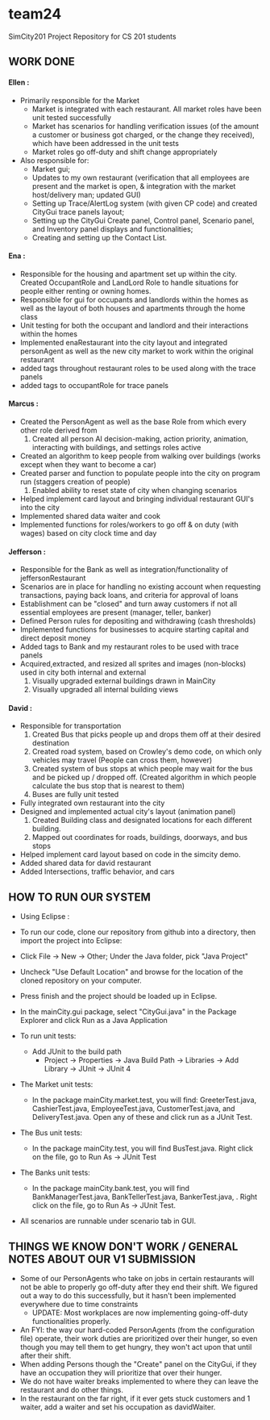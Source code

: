 team24
======

SimCity201 Project Repository for CS 201 students

## WORK DONE

#### Ellen :
  + Primarily responsible for the Market
    + Market is integrated with each restaurant. All market roles have been unit tested successfully
    + Market has scenarios for handling verification issues (of the amount a customer or business got charged, or the change they received), which have been addressed in the unit tests
    + Market roles go off-duty and shift change appropriately
  + Also responsible for: 
    + Market gui; 
    + Updates to my own restaurant (verification that all employees are present and the market is open, & integration with the market host/delivery man; updated GUI)
    + Setting up Trace/AlertLog system (with given CP code) and created CityGui trace panels layout;  
    + Setting up the CityGui Create panel, Control panel, Scenario panel, and Inventory panel displays and functionalities;
    + Creating and setting up the Contact List.

#### Ena :
+ Responsible for the housing and apartment set up within the city. Created  OccupantRole and LandLord Role to handle situations for people either renting or owning homes.
+ Responsible for gui for occupants and landlords within the homes as well as the layout of both houses and apartments through the home class 
+ Unit testing for both the occupant and landlord and their interactions within the homes
 + Implemented enaRestaurant into the city layout and integrated personAgent as well as the new city market to work within the original restaurant
+ added  tags throughout restaurant roles to be used along with the trace panels
+ added tags to occupantRole for trace panels


#### Marcus : 
  + Created the PersonAgent as well as the base Role from which every other role derived from
    1. Created all person AI decision-making, action priority, animation, interacting with buildings, and settings roles active
  + Created an algorithm to keep people from walking over buildings (works except when they want to become a car)
  + Created parser and function to populate people into the city on program run (staggers creation of people)
    1. Enabled ability to reset state of city when changing scenarios
  + Helped implement card layout and bringing individual restaurant GUI's into the city
  + Implemented shared data waiter and cook
  + Implemented functions for roles/workers to go off & on duty (with wages) based on city clock time and day

#### Jefferson : 
  + Responsible for the Bank as well as integration/functionality of jeffersonRestaurant
  + Scenarios are in place for handling no existing account when requesting transactions, paying back loans, and criteria for approval of loans
  + Establishment can be "closed" and turn away customers if not all essential employees are present (manager, teller, banker)
  + Defined Person rules for depositing and withdrawing (cash thresholds)
  + Implemented functions for businesses to acquire starting capital and direct deposit money
  + Added tags to Bank and my restaurant roles to be used with trace panels
  + Acquired,extracted, and resized all sprites and images (non-blocks) used in city both internal and external
    1. Visually upgraded external buildings drawn in MainCity
    1. Visually upgraded all internal building views
 
  
  

#### David :
  + Responsible for transportation 
    1. Created Bus that picks people up and drops them off at their desired destination
    1. Created road system, based on Crowley's demo code, on which only vehicles may travel (People can cross them, however)
	1. Created system of bus stops at which people may wait for the bus and be picked up / dropped off. (Created algorithm in which people calculate the bus stop that is nearest to them)
	1. Buses are fully unit tested
  + Fully integrated own restaurant into the city
  + Designed and implemented actual city's layout (animation panel)
    1. Created Building class and designated locations for each different building.
	1. Mapped out coordinates for roads, buildings, doorways, and bus stops
  + Helped implement card layout based on code in the simcity demo.
  + Added shared data for david restaurant 
  + Added Intersections, traffic behavior, and cars


## HOW TO RUN OUR SYSTEM
  + Using Eclipse : 
  + To run our code, clone our repository from github into a directory, then import the project into Eclipse:
  + Click File -> New -> Other; Under the Java folder, pick "Java Project"
  + Uncheck "Use Default Location" and browse for the location of the cloned repository on your computer.
  + Press finish and the project should be loaded up in Eclipse.
  + In the mainCity.gui package, select "CityGui.java" in the Package Explorer and click Run as a Java Application

  + To run unit tests:
  	+ Add JUnit to the build path
  		+ Project -> Properties -> Java Build Path -> Libraries -> Add Library -> JUnit -> JUnit 4
  + The Market unit tests: 
  	+ In the package mainCity.market.test, you will find: GreeterTest.java, CashierTest.java, EmployeeTest.java, CustomerTest.java, and DeliveryTest.java. Open any of these and click run as a JUnit Test.

  + The Bus unit tests: 
	+ In the package mainCity.test, you will find BusTest.java. Right click on the file, go to Run As -> JUnit Test
  
  + The Banks unit tests: 
	+ In the package mainCity.bank.test, you will find BankManagerTest.java, BankTellerTest.java, BankerTest.java, . Right click on the file, go to Run As -> JUnit Test.	
	
  + All scenarios are runnable under scenario tab in GUI.

## THINGS WE KNOW DON'T WORK / GENERAL NOTES ABOUT OUR V1 SUBMISSION
  + Some of our PersonAgents who take on jobs in certain restaurants will not be able to properly go off-duty after they end their shift. We figured out a way to do this successfully, but it hasn't been implemented everywhere due to time constraints
    + UPDATE: Most workplaces are now implementing going-off-duty functionalities properly.
  + An FYI: the way our hard-coded PersonAgents (from the configuration file) operate, their work duties are prioritized over their hunger, so even though you may tell them to get hungry, they won't act upon that until after their shift.
  + When adding Persons though the "Create" panel on the CityGui, if they have an occupation they will prioritize that over their hunger.
  + We do not have waiter breaks implemented to where they can leave the restaurant and do other things.
  + In the restaurant on the far right, if it ever gets stuck customers and 1 waiter, add a waiter and set his occupation as davidWaiter.

